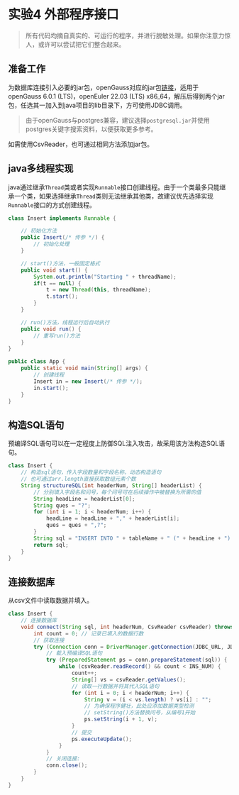 # 实验4 外部程序接口

> 所有代码均摘自真实的、可运行的程序，并进行脱敏处理。如果你注意力惊人，或许可以尝试把它们整合起来。

## 准备工作

为数据库连接引入必要的jar包，openGauss对应的jar包[链接](https://opengauss.obs.cn-south-1.myhuaweicloud.com/6.0.1/openEuler22.03/x86/openGauss-JDBC-6.0.1.tar.gz)，适用于openGauss 6.0.1 (LTS)，openEuler 22.03 (LTS) x86_64，解压后得到两个jar包，任选其一加入到java项目的lib目录下，方可使用JDBC调用。

> 由于openGauss与postgres兼容，建议选择`postgresql.jar`​并使用postgres关键字搜索资料，以便获取更多参考。

如需使用CsvReader，也可通过相同方法添加jar包。

## java多线程实现

java通过继承`Thread`​类或者实现`Runnable`​接口创建线程。由于一个类最多只能继承一个类，如果选择继承`Thread`​类则无法继承其他类，故建议优先选择实现`Runnable`​接口的方式创建线程。

```java
class Insert implements Runnable {

	// 初始化方法
	public Insert(/* 传参 */) {
        // 初始化处理
    }

	// start()方法，一般固定格式
	public void start() {
        System.out.println("Starting " + threadName);
        if(t == null) {
            t = new Thread(this, threadName);
            t.start();
        }
    }

	// run()方法，线程运行后自动执行
	public void run() {
		// 重写run()方法
	}
}

public class App {
	public static void main(String[] args) {
		// 创建线程
		Insert in = new Insert(/* 传参 */);
        in.start();
	}
}
```

## 构造SQL语句

预编译SQL语句可以在一定程度上防御SQL注入攻击，故采用该方法构造SQL语句。

```java
class Insert {
	// 构造sql语句，传入字段数量和字段名称，动态构造语句
	// 也可通过arr.length直接获取数组元素个数
    String structureSQL(int headerNum, String[] headerList) {
		// 分别填入字段名和问号，每个问号可在后续操作中被替换为所需的值
        String headLine = headerList[0];
        String ques = "?";
        for (int i = 1; i < headerNum; i++) {
            headLine = headLine + "," + headerList[i];
            ques = ques + ",?";
        }
        String sql = "INSERT INTO " + tableName + " (" + headLine + ") VALUES (" + ques + ")";
        return sql;
    }
}
```

## 连接数据库

从csv文件中读取数据并填入。

```java
class Insert {
	// 连接数据库
    void connect(String sql, int headerNum, CsvReader csvReader) throws Exception {
        int count = 0; // 记录已填入的数据行数
        // 获取连接
        try (Connection conn = DriverManager.getConnection(JDBC_URL, JDBC_USER, JDBC_PASSWORD)) {
			// 载入预编译SQL语句
            try (PreparedStatement ps = conn.prepareStatement(sql)) {
                while (csvReader.readRecord() && count < INS_NUM) {
                    count++;
                    String[] vs = csvReader.getValues();
					// 读取一行数据并将其代入SQL语句
                    for (int i = 0; i < headerNum; i++) {
                        String v = (i < vs.length) ? vs[i] : "";
						// 为确保程序健壮，此处应添加数据类型检测
						// setString()方法替换问号，从编号1开始
                        ps.setString(i + 1, v);
                    }
					// 提交
                    ps.executeUpdate();
                }
            }
            // 关闭连接:
            conn.close();
        }
    }
}
```
